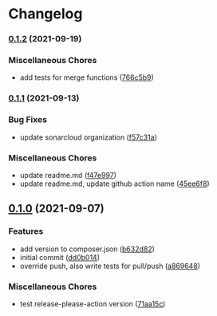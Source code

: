 # Changelog

### [0.1.2](https://www.github.com/setnemo/asterisk-notation/compare/v0.1.1...v0.1.2) (2021-09-19)


### Miscellaneous Chores

* add tests for merge functions ([766c5b9](https://www.github.com/setnemo/asterisk-notation/commit/766c5b93b42d4715daefc48484aa78786b423912))

### [0.1.1](https://www.github.com/setnemo/asterisk-notation/compare/v0.1.0...v0.1.1) (2021-09-13)


### Bug Fixes

* update sonarcloud organization ([f57c31a](https://www.github.com/setnemo/asterisk-notation/commit/f57c31ac5ebb7e8b1fb02f33ff4fc107a3e6c8d0))


### Miscellaneous Chores

* update readme.md ([f47e997](https://www.github.com/setnemo/asterisk-notation/commit/f47e9975fc73f3f486af25a92887c0ee9d5bc9de))
* update readme.md, update github action name ([45ee6f8](https://www.github.com/setnemo/asterisk-notation/commit/45ee6f8bc3ffc139f08f5bbf54f7335eb8b89091))

## [0.1.0](https://www.github.com/setnemo/asterisk-notation/compare/v0.0.0...v0.1.0) (2021-09-07)


### Features

* add version to composer.json ([b632d82](https://www.github.com/setnemo/asterisk-notation/commit/b632d827f6725c231ceb3c3911634d8ee7ee6adc))
* initial commit ([dd0b014](https://www.github.com/setnemo/asterisk-notation/commit/dd0b01436eec40689c3a8082d3d8d0a40d996de3))
* override push, also write tests for pull/push ([a869648](https://www.github.com/setnemo/asterisk-notation/commit/a869648d6a90fef77f86ae42fce28414d0b26b5a))


### Miscellaneous Chores

* test release-please-action version ([71aa15c](https://www.github.com/setnemo/asterisk-notation/commit/71aa15c4624bd6ad12fd96d44f21f786c54c6400))
